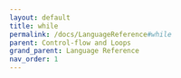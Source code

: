 ```yaml
---
layout: default
title: while
permalink: /docs/LanguageReference#while
parent: Control-flow and Loops
grand_parent: Language Reference
nav_order: 1
---
```

